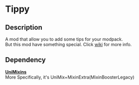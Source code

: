 # Tippy

## Description

A mod that allow you to add some tips for your modpack.   
But this mod have something special.
Click [wiki](https://github.com/song682/Tippy/wiki) for more info.

## Dependency
__[UniMixins](https://github.com/LegacyModdingMC/UniMixins)__    
More Specifically, it's UniMix+MixinExtra(MixinBoosterLegacy)

